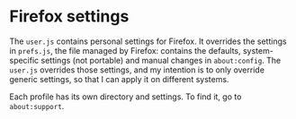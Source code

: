 # Firefox settings

The `user.js` contains personal settings for Firefox. It overrides the settings in `prefs.js`, the file managed by Firefox: contains the defaults, system-specific settings (not portable) and manual changes in `about:config`. The `user.js` overrides those settings, and my intention is to only override generic settings, so that I can apply it on different systems.

Each profile has its own directory and settings. To find it, go to `about:support`.
